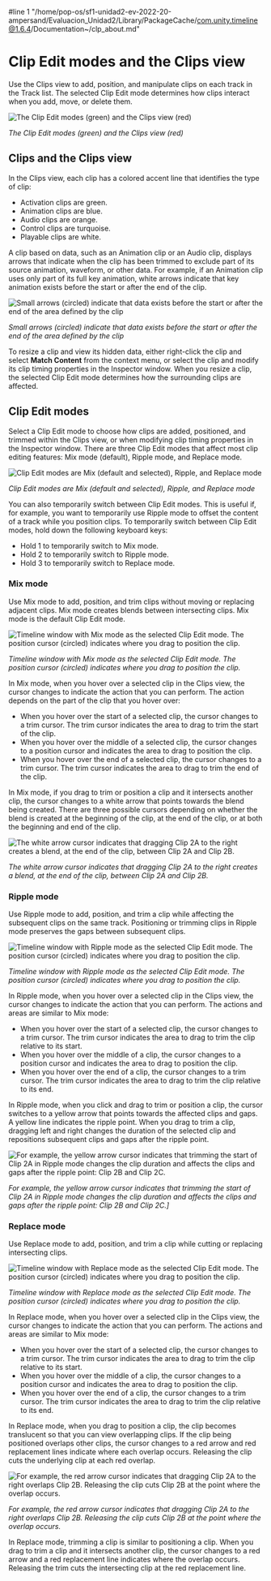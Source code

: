 #line 1 "/home/pop-os/sf1-unidad2-ev-2022-20-ampersand/Evaluacion_Unidad2/Library/PackageCache/com.unity.timeline@1.6.4/Documentation~/clp_about.md"
# Clip Edit modes and the Clips view

Use the Clips view to add, position, and manipulate clips on each track in the Track list. The selected Clip Edit mode determines how clips interact when you add, move, or delete them.

![The Clip Edit modes (green) and the Clips view (red)](images/timeline_clips_view.png)

_The Clip Edit modes (green) and the Clips view (red)_

## Clips and the Clips view

In the Clips view, each clip has a colored accent line that identifies the type of clip:

* Activation clips are green.
* Animation clips are blue.
* Audio clips are orange.
* Control clips are turquoise.
* Playable clips are white.

A clip based on data, such as an Animation clip or an Audio clip, displays arrows that indicate when the clip has been trimmed to exclude part of its source animation, waveform, or other data. For example, if an Animation clip uses only part of its full key animation, white arrows indicate that key animation exists before the start or after the end of the clip.

![Small arrows (circled) indicate that data exists before the start or after the end of the area defined by the clip](images/timeline_clips_arrows.png)

_Small arrows (circled) indicate that data exists before the start or after the end of the area defined by the clip_

To resize a clip and view its hidden data, either right-click the clip and select **Match Content** from the context menu, or select the clip and modify its clip timing properties in the Inspector window. When you resize a clip, the selected Clip Edit mode determines how the surrounding clips are affected.

## Clip Edit modes

Select a Clip Edit mode to choose how clips are added, positioned, and trimmed within the Clips view, or when modifying clip timing properties in the Inspector window. There are three Clip Edit modes that affect most clip editing features: Mix mode (default), Ripple mode, and Replace mode.

![Clip Edit modes are Mix (default and selected), Ripple, and Replace mode](images/timeline_zoomed_clip_edit_modes.png)

_Clip Edit modes are Mix (default and selected), Ripple, and Replace mode_

You can also temporarily switch between Clip Edit modes. This is useful if, for example, you want to temporarily use Ripple mode to offset the content of a track while you position clips. To temporarily switch between Clip Edit modes, hold down the following keyboard keys:

* Hold 1 to temporarily switch to Mix mode.
* Hold 2 to temporarily switch to Ripple mode.
* Hold 3 to temporarily switch to Replace mode.

### Mix mode

Use Mix mode to add, position, and trim clips without moving or replacing adjacent clips. Mix mode creates blends between intersecting clips. Mix mode is the default Clip Edit mode.

![Timeline window with Mix mode as the selected Clip Edit mode. The position cursor (circled) indicates where you drag to position the clip.](images/timeline_mix_mode_position_cursor.png)

_Timeline window with Mix mode as the selected Clip Edit mode. The position cursor (circled) indicates where you drag to position the clip._

In Mix mode, when you hover over a selected clip in the Clips view, the cursor changes to indicate the action that you can perform. The action depends on the part of the clip that you hover over:

* When you hover over the start of a selected clip, the cursor changes to a trim cursor. The trim cursor indicates the area to drag to trim the start of the clip.
* When you hover over the middle of a selected clip, the cursor changes to a position cursor and indicates the area to drag to position the clip.
* When you hover over the end of a selected clip, the cursor changes to a trim cursor. The trim cursor indicates the area to drag to trim the end of the clip.

In Mix mode, if you drag to trim or position a clip and it intersects another clip, the cursor changes to a white arrow that points towards the blend being created. There are three possible cursors depending on whether the blend is created at the beginning of the clip, at the end of the clip, or at both the beginning and end of the clip.

![The white arrow cursor indicates that dragging Clip 2A to the right creates a blend, at the end of the clip, between Clip 2A and Clip 2B.](images/timeline_mix_mode_blend_arrow.png)

_The white arrow cursor indicates that dragging Clip 2A to the right creates a blend, at the end of the clip, between Clip 2A and Clip 2B._

### Ripple mode

Use Ripple mode to add, position, and trim a clip while affecting the subsequent clips on the same track. Positioning or trimming clips in Ripple mode preserves the gaps between subsequent clips.

![Timeline window with Ripple mode as the selected Clip Edit mode. The position cursor (circled) indicates where you drag to position the clip.](images/timeline_ripple_mode.png)

_Timeline window with Ripple mode as the selected Clip Edit mode. The position cursor (circled) indicates where you drag to position the clip._

In Ripple mode, when you hover over a selected clip in the Clips view, the cursor changes to indicate the action that you can perform. The actions and areas are similar to Mix mode:

* When you hover over the start of a selected clip, the cursor changes to a trim cursor. The trim cursor indicates the area to drag to trim the clip relative to its start.
* When you hover over the middle of a clip, the cursor changes to a position cursor and indicates the area to drag to position the clip.
* When you hover over the end of a clip, the cursor changes to a trim cursor. The trim cursor indicates the area to drag to trim the clip relative to its end.

In Ripple mode, when you click and drag to trim or position a clip, the cursor switches to a yellow arrow that points towards the affected clips and gaps. A yellow line indicates the ripple point. When you drag to trim a clip, dragging left and right changes the duration of the selected clip and repositions subsequent clips and gaps after the ripple point.

![For example, the yellow arrow cursor indicates that trimming the start of Clip 2A in Ripple mode changes the clip duration and affects the clips and gaps after the ripple point: Clip 2B and Clip 2C.](images/timeline_ripple_mode_yellow_arrow.png)

_For example, the yellow arrow cursor indicates that trimming the start of Clip 2A in Ripple mode changes the clip duration and affects the clips and gaps after the ripple point: Clip 2B and Clip 2C.]_

### Replace mode

Use Replace mode to add, position, and trim a clip while cutting or replacing intersecting clips.

![Timeline window with Replace mode as the selected Clip Edit mode. The position cursor (circled) indicates where you drag to position the clip.](images/timeline_replace_mode.png)

_Timeline window with Replace mode as the selected Clip Edit mode. The position cursor (circled) indicates where you drag to position the clip._

In Replace mode, when you hover over a selected clip in the Clips view, the cursor changes to indicate the action that you can perform. The actions and areas are similar to Mix mode:

* When you hover over the start of a selected clip, the cursor changes to a trim cursor. The trim cursor indicates the area to drag to trim the clip relative to its start.
* When you hover over the middle of a clip, the cursor changes to a position cursor and indicates the area to drag to position the clip.
* When you hover over the end of a clip, the cursor changes to a trim cursor. The trim cursor indicates the area to drag to trim the clip relative to its end.

In Replace mode, when you drag to position a clip, the clip becomes translucent so that you can view overlapping clips. If the clip being positioned overlaps other clips, the cursor changes to a red arrow and red replacement lines indicate where each overlap occurs. Releasing the clip cuts the underlying clip at each red overlap.

![For example, the red arrow cursor indicates that dragging Clip 2A to the right overlaps Clip 2B. Releasing the clip cuts Clip 2B at the point where the overlap occurs.](images/timeline_replace_mode_red_cut.png)

_For example, the red arrow cursor indicates that dragging Clip 2A to the right overlaps Clip 2B. Releasing the clip cuts Clip 2B at the point where the overlap occurs._

In Replace mode, trimming a clip is similar to positioning a clip. When you drag to trim a clip and it intersects another clip, the cursor changes to a red arrow and a red replacement line indicates where the overlap occurs. Releasing the trim cuts the intersecting clip at the red replacement line.
